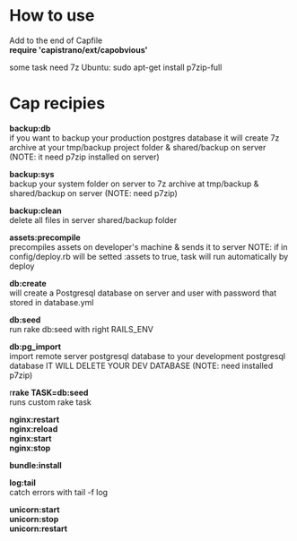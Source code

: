 How to use
======

Add to the end of Capfile  
 **require 'capistrano/ext/capobvious'**

some task need 7z
Ubuntu: sudo apt-get install p7zip-full


Cap recipies
======

**backup:db**  
if you want to backup your production postgres database
it will create 7z archive at your tmp/backup project folder & shared/backup on server (NOTE: it need p7zip installed on server)

**backup:sys**  
backup your system folder on server to 7z archive at tmp/backup & shared/backup on server (NOTE: need p7zip)

**backup:clean**  
delete all files in server shared/backup folder


**assets:precompile**  
precompiles assets on developer's machine & sends it to server
NOTE:
if in config/deploy.rb will be setted :assets to true, task will run automatically by deploy


**db:create**  
will create a Postgresql database on server and user with password that stored in database.yml

**db:seed**  
run rake db:seed with right RAILS_ENV

**db:pg_import**  
import remote server postgresql database to your development postgresql database IT WILL DELETE YOUR DEV DATABASE (NOTE: need installed p7zip)


r**rake TASK=db:seed**  
runs custom rake task



**nginx:restart**  
**nginx:reload**  
**nginx:start**  
**nginx:stop**  



**bundle:install**


**log:tail**  
catch errors with tail -f log



**unicorn:start**  
**unicorn:stop**  
**unicorn:restart**  
